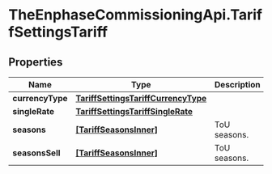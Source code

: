 # TheEnphaseCommissioningApi.TariffSettingsTariff

## Properties

Name | Type | Description | Notes
------------ | ------------- | ------------- | -------------
**currencyType** | [**TariffSettingsTariffCurrencyType**](TariffSettingsTariffCurrencyType.md) |  | [optional] 
**singleRate** | [**TariffSettingsTariffSingleRate**](TariffSettingsTariffSingleRate.md) |  | [optional] 
**seasons** | [**[TariffSeasonsInner]**](TariffSeasonsInner.md) | ToU seasons. | [optional] 
**seasonsSell** | [**[TariffSeasonsInner]**](TariffSeasonsInner.md) | ToU seasons. | [optional] 


